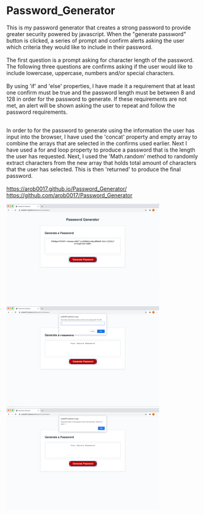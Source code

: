 # Password_Generator

This is my password generator that creates a strong password to provide greater security powered by javascript. When the "generate password" button is clicked, a series of prompt and confirm alerts asking the user which criteria they would like to include in their password. <br><br>
The first question is a prompt asking for character length of the password. The following three questions are confirms asking if the user would like to include lowercase, uppercase, numbers and/or special characters. <br><br>
By using 'if' and 'else' properties, I have made it a requirement that at least one confirm must be true and the password length must be between 8 and 128 in order for the password to generate. If these requirements are not met, an alert will be shown asking the user to repeat and follow the password requirements. <br><br>

In order to for the password to generate using the information the user has input into the browser, I have used the 'concat' property and empty array to combine the arrays that are selected in the confirms used earlier. Next I have used a for and loop property to produce a password that is the length the user has requested. 
Next, I used the 'Math.random' method to randomly extract characters from the new array that holds total amount of characters that the user has selected. This is then 'returned' to produce the final password. <br><br>
https://arob0017.github.io/Password_Generator/ <br>
https://github.com/arob0017/Password_Generator <br>

<div align="centre">
    <img src="https://github.com/arob0017/Password_Generator/blob/master/Generated%20Password.png" width="400px"</img> 
</div>
<div align="centre">
    <img src="https://github.com/arob0017/Password_Generator/blob/master/Password%20Generator%20-%20Prompt.png" width="400px"</img> 
</div>
<div align="centre">
    <img src="https://github.com/arob0017/Password_Generator/blob/master/Pwd%20Gen%2C%20requirement%20fail.png" width="400px"</img> 
</div>
